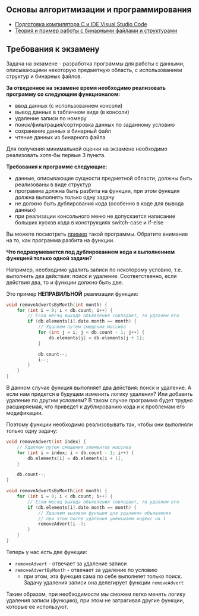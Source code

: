 ## Основы алгоритмизации и программирования

- [Подготовка компилятора C и IDE Visual Studio Code](https://github.com/the-hwk/GSTU-algorithms-and-programming-basics/blob/main/%D0%9F%D0%BE%D0%B4%D0%B3%D0%BE%D1%82%D0%BE%D0%B2%D0%BA%D0%B0%20%D0%BA%D0%BE%D0%BC%D0%BF%D0%B8%D0%BB%D1%8F%D1%82%D0%BE%D1%80%D0%B0%20%D0%B8%20IDE%20VS%20Code.pdf)
- [Теория и пример работы с бинарными файлами и структурами](https://github.com/the-hwk/GSTU-algorithms-and-programming-basics/tree/main/file-example)

## Требования к экзамену

Задача на экзамене - разработка программы для работы с данными, описывающими некоторую предметную область, с использованием структур и бинарных файлов.

**За отведенное на экзамене время необходимо реализовать программу со следующим функционалом:**
- ввод данных (с использованием консоли)
- вывод данных в табличном виде (в консоли)
- удаление записи по номеру
- поиск/фильтрация/сортировка данных по заданному условию
- сохранение данных в бинарный файл
- чтение данных из бинарного файла

Для получения минимальной оценки на экзамене необходимо реализовать хотя-бы первые 3 пункта.

**Требования к программе следующие:**
- данные, описывающие сущности предметной области, должны быть реализованы в виде структур
- программа должна быть разбита на функции, при этом функция должна выполнять только одну задачу
- не должно быть дублирования кода (особенно в коде для вывода данных)
- при реализации консольного меню не допускается написание больших кусков кода в конструкциях switch-case и if-else

Вы можете посмотреть [пример](https://github.com/the-hwk/GSTU-algorithms-and-programming-basics/tree/main/file-example) такой программы. Обратите внимание на то, как программа разбита на функции.

**Что подразумевается под дублированием кода и выполнением функцией только одной задачи?**

Например, необходимо удалить записи по некоторому условию, т.е. выполнить два действия: поиск и удаление. Соответственно, если действия два, то и функции должно быть две.

Это пример **НЕПРАВИЛЬНОЙ** реализации функции:

```C
void removeAdvertsByMonth(int month) {
    for (int i = 0; i < db.count; i++) {
        // Если месяц выхода объявления совпадает, то удаляем его
        if (db.elements[i].date.month == month) {
            // Удаляем путем смещения массива
            for (int j = i; j < db.count - 1; j++) {
                db.elements[j] = db.elements[j + 1];
            }

            db.count--;
            i--;
        }
    }
}
```

В данном случае функция выполняет два действия: поиск и удаление. А если нам придется в будущем изменить логику удаления? Или добавить удаление по другим условиям? В таком случае программа будет трудно расширяемая, что приведет к дублированию кода и к проблемам его модификации.

Поэтому функции необходимо реализовывать так, чтобы они выполняли только одну задачу:

```C
void removeAdvert(int index) {
    // Удаляем путем смещения элементов массива
    for (int i = index; i < db.count - 1; i++) {
        db.elements[i] = db.elements[i + 1];
    }

    db.count--;
}

void removeAdvertsByMonth(int month) {
    for (int i = 0; i < db.count; i++) {
        // Если месяц выхода объявления совпадает, то удаляем его
        if (db.elements[i].date.month == month) {
            // Удаляем вызовом функции для удаления объявления
            // при этом после удаления уменьшаем индекс на 1
            removeAdvert(i--);
        }
    }
}
```

Теперь у нас есть две функции:
- `removeAdvert` - отвечает за удаление записи
- `removeAdvertByMonth` - отвечает за удаление по условию
    - при этом, эта функция сама по себе выполняет только поиск. Задачу удаления записи она делегирует функции `removeAdvert`

Таким образом, при необходимости мы сможем легко менять логику удаления записи (функцию), при этом не затрагивая другие функции, которые ее используют.